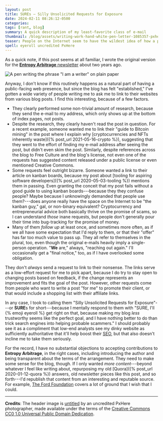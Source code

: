 ```yaml
---
layout: post
title: SUREs — Silly Unsolicited Requests for Exposure
date: 2024-02-11 08:26:12-0500
categories:
tags: [rant, blog]
summary: A quick description of my least-favorite class of e-mail
thumbnail: /blog/assets/writing-work-hand-white-pen-letter-1085357-pxhere.com.png
teaser: People on the Internet seem to have the wildest idea of how a personal blog works, why it might exist, and where my posts come from.
spell: eyeroll uncredited PxHere
---
```


As a quick note, if this post seems at all familiar, I wrote the original version for the [**Entropy Arbitrage** newsletter](https://buymeacoffee.com/jcolag) about two years ago.

![A pen writing the phrase "I am a writer" on plain paper](/blog/assets/writing-work-hand-white-pen-letter-1085357-pxhere.com.png "I don't even want to get into the probably-written-by-ChatGPT aspect of any of this...")

Anyway, I don't know if this routinely happens as a natural part of having a public-facing web presence, but since the blog has felt "established," I've gotten a wide variety of people writing me to ask me to link to their websites from various blog posts.  I find this interesting, because of a few factors.

 * They clearly performed some non-trivial amount of research, because they send the e-mail to my address, which only shows up at the bottom of index pages, not posts.
 * Despite the research, they clearly haven't read the post in question.  For a recent example, someone wanted me to link their "guide to Bitcoin mining" in the post where I explain why [cryptocurrencies and NFTs inherently waste]({% post_url 2021-05-16-crypto %}), suggesting that they went to the effort of finding my e-mail address after seeing the post, but didn't even skim the post.  Similarly, despite references across the blog to Free Culture and the blog's license, not even one of the requests has suggested content released under a public license or even mentioned Creative Commons.
 * Some requests feel outright bizarre.  Someone wanted a link to their article on kanban boards, because my post about [tooling for aspiring software developers]({% post_url 2020-05-03-tooling %}) mentions them in passing.  Even granting the conceit that my post fails without a good guide to using kanban boards---because they they confuse people?  Maybe because I unknowingly demanded that people use them?---does anyone really have the space on the Internet to be "the kanban guy," gal, or non-binary equivalent?  Cryptocurrency and entrepreneurial advice both basically thrive on the promise of scams, so I can understand *those* inane requests, but people don't generally pour their time into bug-tracking for the promise of money.
 * Many of them *follow up* at least once, and sometimes more often, as if we all have some expectation that I'd reply to them, or that their "offer" has far too much value to pass up.  They all refer to themselves in the plural, too, even though the original e-mails heavily imply a single-person operation.  "**We** are," always, "reaching out again."  I'll occasionally get a "final notice," too, as if I have overlooked some obligation.

They don't *always* send a request to link to their nonsense.  The links serve as a low-effort request for me to pick apart, because I do try to stay open to changing posts based on feedback, if the change represents an improvement and fits the goal of the post.  However, other requests come from people who want to write a post "for me" to promote their client, or that would include a shopping list with their affiliate links.

In any case, I took to calling them "Silly Unsolicited Requests for Exposure"---or **SURE**s for short---because I mentally respond to them with "SURE, I'll {% emoji eyeroll %} get right on that, because making my blog *less* trustworthy seems like the perfect goal, and I have nothing better to do than trick search engines into helping probable scammers."  I should probably see it as a compliment that low-end analysts see my dinky website as sufficiently authoritative that it'll help boost their [SEO](https://en.wikipedia.org/wiki/Search_engine_optimization), but that also doesn't incline me to take them seriously.

For the record, I have no substantial objections to accepting contributions to **Entropy Arbitrage**, in the right cases, including introducing the author and being transparent about the terms of the arrangement.  They need to make some sense for the blog, though.  If I only wanted *more content*---beyond whatever I feel like writing about, repurposing my old [Quora]({% post_url 2020-01-12-quora %}) answers, old newsletter pieces like this post, and so forth---I'd republish that content from an interesting and reputable source.  For example, [The Ford Foundation](https://www.fordfoundation.org/news-and-stories/) covers a lot of ground that I wish that I could.

* * *

**Credits**:  The header image is [untitled](https://pxhere.com/en/photo/1085357) by an uncredited PxHere photographer, made available under the terms of the [Creative Commons CC0 1.0 Universal Public Domain Dedication](https://creativecommons.org/publicdomain/zero/1.0/).
